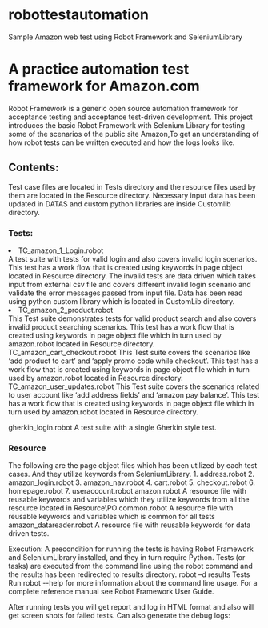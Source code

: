 # robottestautomation
Sample Amazon web test using Robot Framework and SeleniumLibrary
<h1>A practice automation test framework for Amazon.com</h1>
<p>Robot Framework is a generic open source automation framework for acceptance testing and acceptance test-driven development. This project introduces the basic Robot Framework with Selenium Library for testing some of the scenarios of the public site Amazon,To get an understanding of how robot tests can be written executed and how the logs looks like. </p>
<h2>Contents:</h2>
Test case files are located in Tests directory and the resource files used by them are located in the Resource directory. Necessary input data has been updated in DATAS and custom python libraries are inside Customlib directory.
<h3>Tests:</h3>

<li>TC_amazon_1_Login.robot</li>
A test suite with tests for valid login and also covers invalid login scenarios. This test has a work flow that is created using keywords in page object located in Resource directory. The invalid tests are data driven which takes input from external csv file and covers different invalid login scenario and validate the error messages passed from input file. Data has been read using python custom library which is located in CustomLib directory.
<li>TC_amazon_2_product.robot</li>
This Test suite demonstrates tests for valid product search and also covers invalid product searching scenarios. This test has a work flow that is created using keywords in page object file which in turn used by amazon.robot located in Resource directory. 
TC_amazon_cart_checkout.robot
This Test suite covers the scenarios like ‘add product to cart’ and ‘apply promo code while checkout’. This test has a work flow that is created using keywords in page object file which in turn used by amazon.robot located in Resource directory.
TC_amazon_user_updates.robot
This Test suite covers the scenarios related to user account like ‘add address fields’ and ‘amazon pay balance’. This test has a work flow that is created using keywords in page object file which in turn used by amazon.robot located in Resource directory.


gherkin_login.robot
A test suite with a single Gherkin style test.
<h3>Resource</h3>
The following are the page object files which has been utilized  by each test cases. And they utilize keywords from   SeleniumLibrary.
1.	address.robot 
2.	amazon_login.robot 
3.	amazon_nav.robot 
4.	cart.robot 
5.	checkout.robot 
6.	homepage.robot 
7.	useraccount.robot 
amazon.robot
A resource file with reusable keywords and variables which they utilize keywords from all the resource located in Resource\PO
common.robot
A resource file with reusable keywords and variables which is common for all tests 
amazon_datareader.robot
A resource file with reusable keywords for data driven tests.

Execution:
A precondition for running the tests is having Robot Framework and SeleniumLibrary installed, and they in turn require Python. 
Tests (or tasks) are executed from the command line using the robot command and the results has been redirected to results directory.
robot –d results Tests
Run robot --help  for more information about the command line usage. For a complete reference manual see Robot Framework User Guide.

After running tests you will get report and log in HTML format and also will get screen shots for failed tests. Can also generate the debug logs:


